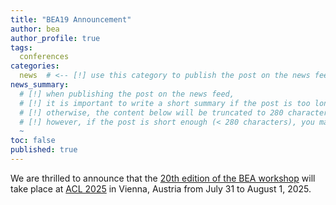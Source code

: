 ```yaml
---
title: "BEA19 Announcement"
author: bea
author_profile: true
tags:
  conferences
categories:
  news  # <-- [!] use this category to publish the post on the news feed  
news_summary: 
  # [!] when publishing the post on the news feed,
  # [!] it is important to write a short summary if the post is too long (~several paragraphs)
  # [!] otherwise, the content below will be truncated to 280 characters on the news feed
  # [!] however, if the post is short enough (< 280 characters), you may disregard this option
  ~
toc: false
published: true
---
```


We are thrilled to announce that the [20th edition of the BEA workshop](/bea/2025) will take place at [ACL 2025](https://2025.aclweb.org/) in Vienna, Austria from July 31 to August 1, 2025.
